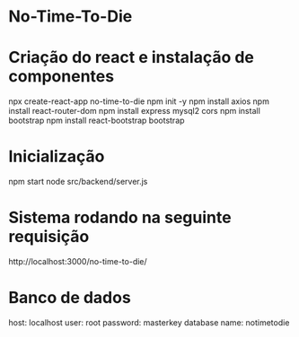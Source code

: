 # No-Time-To-Die

# Criação do react e instalação de componentes

npx create-react-app no-time-to-die
npm init -y
npm install axios
npm install react-router-dom
npm install express mysql2 cors
npm install bootstrap
npm install react-bootstrap bootstrap


# Inicialização

npm start
node src/backend/server.js

# Sistema rodando na seguinte requisição

http://localhost:3000/no-time-to-die/

# Banco de dados

host: localhost
user: root
password: masterkey
database name: notimetodie
